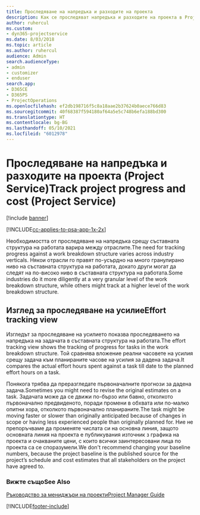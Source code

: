 ```yaml
---
title: Проследяване на напредъка и разходите на проекта
description: Как се проследяват напредъка и разходите на проекта в Project Service
author: ruhercul
ms.custom:
- dyn365-projectservice
ms.date: 8/03/2018
ms.topic: article
ms.author: ruhercul
audience: Admin
search.audienceType:
- admin
- customizer
- enduser
search.app:
- D365CE
- D365PS
- ProjectOperations
ms.openlocfilehash: ef2db198716f5c8a18aae2b37624b0aece766d83
ms.sourcegitcommit: 40f68387f594180af64a5e5c748b6efa188bd300
ms.translationtype: HT
ms.contentlocale: bg-BG
ms.lasthandoff: 05/10/2021
ms.locfileid: "6012978"
---
```

# <a name="track-project-progress-and-cost-project-service"></a><span data-ttu-id="f0a7b-103">Проследяване на напредъка и разходите на проекта (Project Service)</span><span class="sxs-lookup"><span data-stu-id="f0a7b-103">Track project progress and cost (Project Service)</span></span>

[!include [banner](../includes/psa-now-project-operations.md)]

[!INCLUDE[cc-applies-to-psa-app-1x-2x](../includes/cc-applies-to-psa-app-1x-2x.md)]

<span data-ttu-id="f0a7b-104">Необходимостта от проследяване на напредъка срещу съставната структура на работата варира между отраслите.</span><span class="sxs-lookup"><span data-stu-id="f0a7b-104">The need for tracking progress against a work breakdown structure varies across industry verticals.</span></span> <span data-ttu-id="f0a7b-105">Някои отрасли го правят по-усърдно на много гранулирано ниво на съставната структура на работата, докато други могат да следят на по-високо ниво в съставната структура на работата.</span><span class="sxs-lookup"><span data-stu-id="f0a7b-105">Some industries do it more diligently at a very granular level of the work breakdown structure, while others might track at a higher level of the work breakdown structure.</span></span>  
  
## <a name="effort-tracking-view"></a><span data-ttu-id="f0a7b-106">Изглед за проследяване на усилие</span><span class="sxs-lookup"><span data-stu-id="f0a7b-106">Effort tracking view</span></span>  
<span data-ttu-id="f0a7b-107">Изгледът за проследяване на усилието показва проследяването на напредъка на задачата в съставната структура на работата.</span><span class="sxs-lookup"><span data-stu-id="f0a7b-107">The effort tracking view shows the tracking of progress for tasks in the work breakdown structure.</span></span> <span data-ttu-id="f0a7b-108">Той сравнява вложение реални часовете на усилия срещу задача към планираните часове на усилия за дадена задача.</span><span class="sxs-lookup"><span data-stu-id="f0a7b-108">It compares the actual effort hours spent against a task till date to the planned effort hours on a task.</span></span>  
  
<span data-ttu-id="f0a7b-109">Понякога трябва да преразгледате първоначалните прогнози за дадена задача.</span><span class="sxs-lookup"><span data-stu-id="f0a7b-109">Sometimes you might need to revise the original estimates on a task.</span></span> <span data-ttu-id="f0a7b-110">Задачата може да се движи по-бързо или бавно, отколкото първоначално предвиденото, поради промени в обхвата или по-малко опитни хора, отколкото първоначално планираните.</span><span class="sxs-lookup"><span data-stu-id="f0a7b-110">The task might be moving faster or slower than originally anticipated because of changes in scope or having less experienced people than originally planned for.</span></span> <span data-ttu-id="f0a7b-111">Ние не препоръчваме да променяте числата си на основна линия, защото основната линия на проекта е публикувания източник з графика на проекта и очакваните цени, с които всички заинтересовани лица по проекта са се споразумели.</span><span class="sxs-lookup"><span data-stu-id="f0a7b-111">We don't recommend changing your baseline numbers, because the project baseline is the published source for the project’s schedule and cost estimates that all stakeholders on the project have agreed to.</span></span>  
  
### <a name="see-also"></a><span data-ttu-id="f0a7b-112">Вижте също</span><span class="sxs-lookup"><span data-stu-id="f0a7b-112">See Also</span></span>  
 [<span data-ttu-id="f0a7b-113">Ръководство за мениджъри на проекти</span><span class="sxs-lookup"><span data-stu-id="f0a7b-113">Project Manager Guide</span></span>](../psa/project-manager-guide.md)


[!INCLUDE[footer-include](../includes/footer-banner.md)]